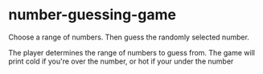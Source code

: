 # number-guessing-game

Choose a range of numbers. Then guess the randomly selected number.

The player determines the range of numbers to guess from.
The game will print cold if you're over the number, or hot if your under the number
